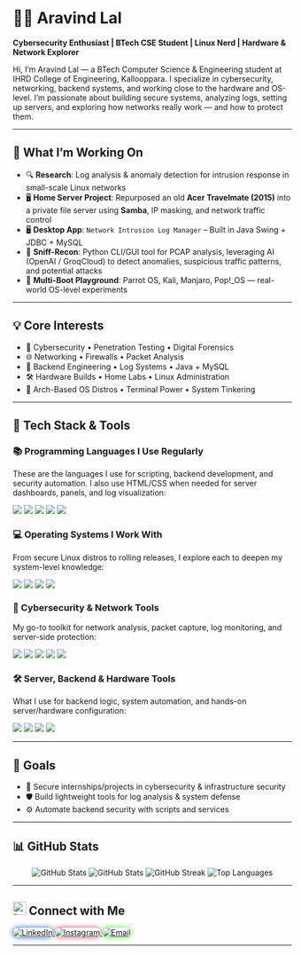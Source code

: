 # 👨‍💻 Aravind Lal

**Cybersecurity Enthusiast | BTech CSE Student | Linux Nerd | Hardware & Network Explorer**

Hi, I’m Aravind Lal — a BTech Computer Science & Engineering student at IHRD College of Engineering, Kallooppara. I specialize in cybersecurity, networking, backend systems, and working close to the hardware and OS-level. I’m passionate about building secure systems, analyzing logs, setting up servers, and exploring how networks really work — and how to protect them.

---

## 🚀 What I’m Working On

- 🔍 **Research**: Log analysis & anomaly detection for intrusion response in small-scale Linux networks  
- 🖥️ **Home Server Project**: Repurposed an old **Acer Travelmate (2015)** into a private file server using **Samba**, IP masking, and network traffic control  
- 🖥 **Desktop App**: `Network Intrusion Log Manager` – Built in Java Swing + JDBC + MySQL  
- 📡 **Sniff-Recon**: Python CLI/GUI tool for PCAP analysis, leveraging AI (OpenAI / GroqCloud) to detect anomalies, suspicious traffic patterns, and potential attacks  
- 🧪 **Multi-Boot Playground**: Parrot OS, Kali, Manjaro, Pop!_OS — real-world OS-level experiments  


---

## 💡 Core Interests

- 🔐 Cybersecurity • Penetration Testing • Digital Forensics  
- 🌐 Networking • Firewalls • Packet Analysis  
- 🧱 Backend Engineering • Log Systems • Java + MySQL  
- 🛠️ Hardware Builds • Home Labs • Linux Administration  
- 🧠 Arch-Based OS Distros • Terminal Power • System Tinkering  

---

## 🧰 Tech Stack & Tools

### 📚 Programming Languages I Use Regularly
These are the languages I use for scripting, backend development, and security automation. I also use HTML/CSS when needed for server dashboards, panels, and log visualization:

<p>
  <img src="https://img.shields.io/badge/Python-3670A0?style=for-the-badge&logo=python&logoColor=white">
  <img src="https://img.shields.io/badge/Java-ED8B00?style=for-the-badge&logo=java&logoColor=white">
  <img src="https://img.shields.io/badge/C-00599C?style=for-the-badge&logo=c&logoColor=white">
  <img src="https://img.shields.io/badge/HTML5-E34F26?style=for-the-badge&logo=html5&logoColor=white">
  <img src="https://img.shields.io/badge/CSS3-1572B6?style=for-the-badge&logo=css3&logoColor=white">
</p>

### 💻 Operating Systems I Work With
From secure Linux distros to rolling releases, I explore each to deepen my system-level knowledge:

<p>
  <img src="https://img.shields.io/badge/Arch-1793D1?style=for-the-badge&logo=arch-linux&logoColor=white">
  <img src="https://img.shields.io/badge/Kali-557C94?style=for-the-badge&logo=kali-linux&logoColor=white">
  <img src="https://img.shields.io/badge/Parrot-1F9AFE?style=for-the-badge&logo=parrot-security&logoColor=white">
  <img src="https://img.shields.io/badge/Manjaro-35BF5C?style=for-the-badge&logo=manjaro&logoColor=white">
</p>

### 🔐 Cybersecurity & Network Tools
My go-to toolkit for network analysis, packet capture, log monitoring, and server-side protection:

<p>
  <img src="https://img.shields.io/badge/Nmap-004d7a?style=for-the-badge&logo=nmap&logoColor=white">
  <img src="https://img.shields.io/badge/Wireshark-1679A7?style=for-the-badge&logo=wireshark&logoColor=white">
  <img src="https://img.shields.io/badge/Burp%20Suite-ff6633?style=for-the-badge&logo=burpsuite&logoColor=white">
  <img src="https://img.shields.io/badge/Fail2Ban-blue?style=for-the-badge">
  <img src="https://img.shields.io/badge/iptables-grey?style=for-the-badge">
</p>

### 🛠️ Server, Backend & Hardware Tools
What I use for backend logic, system automation, and hands-on server/hardware configuration:

<p>
  <img src="https://img.shields.io/badge/Linux-FCC624?style=for-the-badge&logo=linux&logoColor=black">
  <img src="https://img.shields.io/badge/Bash-121011?style=for-the-badge&logo=gnubash&logoColor=white">
  <img src="https://img.shields.io/badge/MySQL-00000F?style=for-the-badge&logo=mysql&logoColor=white">
  <img src="https://img.shields.io/badge/Swing-A100FF?style=for-the-badge">
</p>

---


## 🎯 Goals

- 🔐 Secure internships/projects in cybersecurity & infrastructure security  
- 🛡️ Build lightweight tools for log analysis & system defense  
- ⚙️ Automate backend security with scripts and services  

---

## 📊 GitHub Stats

<div align="center">
  
  <img src="https://github-readme-stats.vercel.app/api?username=mfscpayload-690&show_icons=true&theme=tokyonight&hide_border=true&border_radius=12&card_width=500" alt="GitHub Stats" loading="lazy">


  <img src="https://github-readme-stats.vercel.app/api?username=mfscpayload-690&show_icons=true&theme=tokyonight&hide_border=true&border_radius=12&card_width=500" alt="GitHub Stats" loading="lazy" t=10>

  <img src="https://streak-stats.vercel.app/?user=mfscpayload-690&theme=tokyonight&hide_border=true&border_radius=12&card_width=550" alt="GitHub Streak" loading="lazy">

  <img src="https://github-readme-stats.vercel.app/api/top-langs/?username=mfscpayload-690&layout=compact&theme=tokyonight&hide_border=true&border_radius=12&card_width=500" alt="Top Languages" loading="lazy">

</div>

---

## <img src="https://img.icons8.com/ios-filled/30/39FF14/internet--v1.png" alt="Internet" width="24"/> Connect with Me

  <a href="https://www.linkedin.com/in/aravindlal8086/" target="_blank">
    <img src="https://img.shields.io/badge/LinkedIn-0A66C2?style=for-the-badge&logo=linkedin&logoColor=white" alt="LinkedIn" style="border-radius:22px;box-shadow:0 0 10px #0A66C2;">
  </a>
  <a href="https://www.instagram.com/mfscpayload_690_" target="_blank">
    <img src="https://img.shields.io/badge/Instagram-E4405F?style=for-the-badge&logo=instagram&logoColor=white" alt="Instagram" style="border-radius:22px;box-shadow:0 0 10px #E4405F;">
  </a>
  
  <a href="mailto:aravindlal2006@gmail.com">
    <img src="https://img.shields.io/badge/Email-39FF14?style=for-the-badge&logo=gmail&logoColor=white" alt="Email" style="border-radius:20px;box-shadow:0 0 10px #39FF14;">
  </a>
</p>

</div>

---
